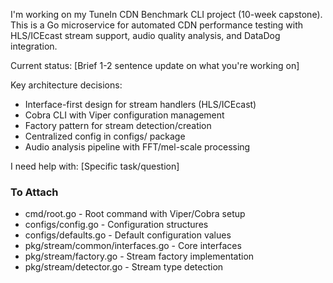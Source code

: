 I'm working on my TuneIn CDN Benchmark CLI project (10-week capstone). This is a Go microservice for automated CDN performance testing with HLS/ICEcast stream support, audio quality analysis, and DataDog integration.

Current status: [Brief 1-2 sentence update on what you're working on]

Key architecture decisions:

- Interface-first design for stream handlers (HLS/ICEcast)
- Cobra CLI with Viper configuration management
- Factory pattern for stream detection/creation
- Centralized config in configs/ package
- Audio analysis pipeline with FFT/mel-scale processing

I need help with: [Specific task/question]

### To Attach

- cmd/root.go - Root command with Viper/Cobra setup
- configs/config.go - Configuration structures
- configs/defaults.go - Default configuration values
- pkg/stream/common/interfaces.go - Core interfaces
- pkg/stream/factory.go - Stream factory implementation
- pkg/stream/detector.go - Stream type detection
